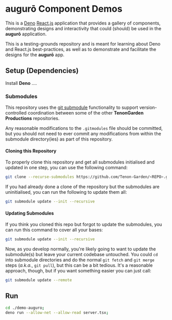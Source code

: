 # augurō Component Demos

This is a [Deno]() [React.js]() application that provides a gallery of components, demonstrating designs and interactivity that could (should) be used in the __augurō__ application.

This is a testing-grounds repository and is meant for learning about Deno and React.js best-practices, as well as to demonstrate and facilitate the designs for the __augurō__ app.

## Setup (Dependencies)

Install __Deno__ ....

### Submodules

This repository uses the [git submodule](https://git-scm.com/book/en/v2/Git-Tools-Submodules) functionality to support version-controlled coordination between some of the other __TenonGarden Productions__ repositories.

Any reasonable modifications to the `.gitmodules` file should be committed, but you should not need to ever commit any modifications from within the submodule directory(ies) as part of this repository.

#### Cloning this Repository

To properly clone this repository and get all submodules initialised and updated in one step, you can use the following command:

```bash
git clone --recurse-submodules https://github.com/Tenon-Garden/<REPO>.git
```

If you had already done a clone of the repository but the submodules are uninitialised, you can run the following to update them all:

```bash
git submodule update --init --recursive
```

#### Updating Submodules

If you think you cloned this repo but forgot to update the submodules, you can run this command to cover all your bases:

```bash
git submodule update --init --recursive
```

Now, as you develop normally, you're likely going to want to update the submodule(s) but leave your current codebase untouched. You could `cd` into submodule directories and do the normal `git fetch` and `git merge` steps (_a.k.a._, `git pull`), but this can be a bit tedious. It's a reasonable approach, though, but if you want something easier you can just call:

```bash
git submodule update --remote
```

## Run

```bash
cd ./demo-auguro;
deno run --allow-net --allow-read server.tsx;
```

